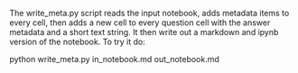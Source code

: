 The write_meta.py script reads the input notebook, adds metadata items to every cell, then
adds a new cell to every question cell with the answer metadata and a short text string.
It then write out a markdown and ipynb version of the notebook.  To try it do:

python write_meta.py in_notebook.md out_notebook.md
